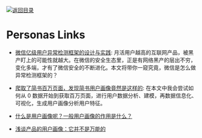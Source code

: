 [![返回目录](https://user-images.githubusercontent.com/5803001/38079637-ff0abcf0-3371-11e8-9b76-ad651620afc7.jpg)](https://github.com/wxyyxc1992/Awesome-Links)

# Personas Links

* [微信亿级用户异常检测框架的设计与实践](http://mp.weixin.qq.com/s/nXYrUgEhaCo4patd1YovOw): 月活用户越高的互联网产品，被黑产盯上的可能性就越大。在微信的安全生态里，正是有网络黑产的层出不穷，变化多端，才有了微信安全的不断进化。本文将带你一窥究竟，微信是怎么做异常检测框架的？

* [爬取了简书百万页面，发现简书用户画像竟然是这样的](http://www.niaogebiji.com/article-15852-1.html): 在本文中我会尝试如何从 0 数据开始到获取百万页面，进行用户数据分析、建模，再数据信息化、可视化，生成用户画像分析用户特征。

* [什么是用户画像呢？一般用户画像的作用是什么？](http://www.zhihu.com/question/19853605)

* [浅谈产品的用户画像：它并不是万能的](http://www.tuicool.com/articles/73Ujq22)
